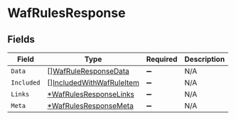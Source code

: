 # WafRulesResponse


## Fields

| Field                                                                       | Type                                                                        | Required                                                                    | Description                                                                 |
| --------------------------------------------------------------------------- | --------------------------------------------------------------------------- | --------------------------------------------------------------------------- | --------------------------------------------------------------------------- |
| `Data`                                                                      | [][WafRuleResponseData](../../models/shared/wafruleresponsedata.md)         | :heavy_minus_sign:                                                          | N/A                                                                         |
| `Included`                                                                  | [][IncludedWithWafRuleItem](../../models/shared/includedwithwafruleitem.md) | :heavy_minus_sign:                                                          | N/A                                                                         |
| `Links`                                                                     | [*WafRulesResponseLinks](../../models/shared/wafrulesresponselinks.md)      | :heavy_minus_sign:                                                          | N/A                                                                         |
| `Meta`                                                                      | [*WafRulesResponseMeta](../../models/shared/wafrulesresponsemeta.md)        | :heavy_minus_sign:                                                          | N/A                                                                         |